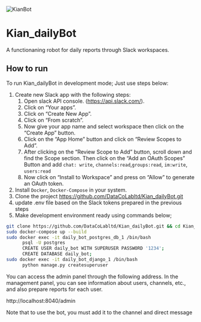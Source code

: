 


![KianBot](https://user-images.githubusercontent.com/68013105/209814605-40fac9dc-4825-43a2-8da0-4df863faf618.jpg)





# Kian_dailyBot
A functionaning robot for daily reports through Slack workspaces.
## How to run
To run Kian_dailyBot in development mode; Just use steps below:

1. Create new Slack app with the following steps:
    1. Open slack API console. (https://api.slack.com/).
    2. Click on “Your apps”.
    3. Click on “Create New App”.
    4. Click on “From scratch”.
    5. Now give your app name and select workspace then click on the “Create App” button.
    6. Click on the “App Home” button and click on “Review Scopes to Add”.
    7. After clicking on the “Review Scope to Add” button, scroll down and find the Scope section. Then click on the “Add an OAuth Scopes” Button and add `chat: write`, `channels:read`,`groups:read`, `im:write`, `users:read`
    8. Now click on “Install to Workspace” and press on “Allow” to generate an OAuth token.
2. Install `Docker`, `Docker-Compose` in your system.
3. Clone the project https://github.com/DataCoLabltd/Kian_dailyBot.git
4. update .env file based on the Slack tokens prepared in the previous steps
5. Make development environment ready using commands below;

  ```bash
  git clone https://github.com/DataCoLabltd/Kian_dailyBot.git && cd Kian_dailyBot/daily_bot/
  sudo docker-compose up --build
  sudo docker exec -it daily_bot_postgres_db_1 /bin/bash
        psql -U postgres
        CREATE USER daily_bot WITH SUPERUSER PASSWORD '1234';
        CREATE DATABASE daily_bot;
  sudo docker exec -it daily_bot_django_1 /bin/bash
        python manage.py createsuperuser
```
You can access the admin panel through the following address. In the management panel, you can see information about users, channels, etc., and also prepare reports for each user.

 http://localhost:8040/admin

Note that to use the bot, you must add it to the channel and direct message
